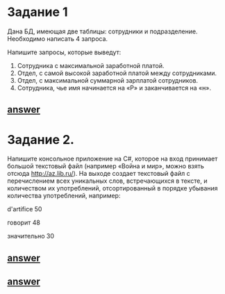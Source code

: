 # Задание 1
Дана БД, имеющая  две таблицы: сотрудники и подразделение.
Необходимо написать 4 запроса.

Напишите запросы, которые выведут:
1.	Сотрудника с максимальной заработной платой.
2.	Отдел, с самой высокой заработной платой между сотрудниками.
3.	Отдел, с максимальной суммарной зарплатой сотрудников.
4.	Сотрудника, чье имя начинается на «Р» и заканчивается на «н».
## [answer](https://github.com/ShadowGreg/DigitalDesignSchool/blob/main/Queries.sql) 

# Задание 2.
Напишите консольное приложение на C#, которое на вход принимает большой текстовый файл (например «Война и мир», можно взять отсюда http://az.lib.ru/). На выходе создает текстовый файл с перечислением всех уникальных слов, встречающихся в тексте, и количеством их употреблений, отсортированный в порядке убывания количества употреблений, например:

d'artifice		50

говорит		48

значительно		30
## [answer](https://github.com/ShadowGreg/DigitalDesignSchool/blob/main/Program.cs)
## [answer](https://github.com/ShadowGreg/DigitalDesignSchool/blob/main/Lib.cs)
